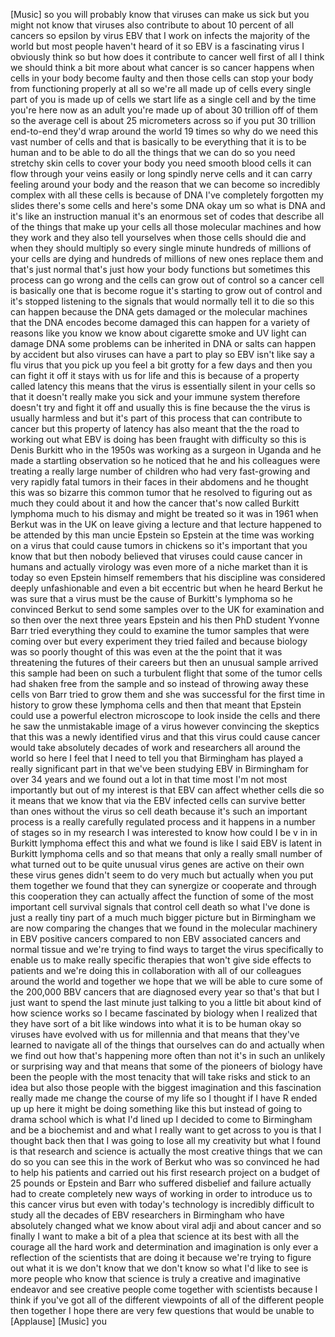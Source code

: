 
[Music]
so you will probably know that viruses
can make us sick but you might not know
that viruses also contribute to about 10
percent of all cancers so epsilon by
virus EBV that I work on infects the
majority of the world but most people
haven&#39;t heard of it so EBV is a
fascinating virus I obviously think so
but how does it contribute to cancer
well first of all I think we should
think a bit more about what cancer is so
cancer happens when cells in your body
become faulty and then those cells can
stop your body from functioning properly
at all so we&#39;re all made up of cells
every single part of you is made up of
cells we start life as a single cell and
by the time you&#39;re here now as an adult
you&#39;re made up of about 30 trillion off
of them so the average cell is about 25
micrometers across so if you put 30
trillion end-to-end they&#39;d wrap around
the world 19 times so why do we need
this vast number of cells and that is
basically to be everything that it is to
be human and to be able to do all the
things that we can do so you need
stretchy skin cells to cover your body
you need smooth blood cells it can flow
through your veins easily or long
spindly nerve cells and it can carry
feeling around your body and the reason
that we can become so incredibly complex
with all these cells is because of DNA
I&#39;ve completely forgotten my slides
there&#39;s some cells and here&#39;s some DNA
okay um so what is DNA and it&#39;s like an
instruction manual
it&#39;s an enormous set of codes that
describe all of the things that make up
your cells all those molecular machines
and how they work
and they also tell yourselves when those
cells should die and when they should
multiply so every single minute hundreds
of millions of your cells are dying and
hundreds of millions of new ones replace
them and that&#39;s just normal that&#39;s just
how your body functions but sometimes
this process can go wrong and the cells
can grow out of control so a cancer cell
is basically one that is become rogue
it&#39;s starting to grow out of control and
it&#39;s stopped listening to the signals
that would normally tell it to die so
this can happen because the DNA gets
damaged or the molecular machines that
the DNA encodes become damaged this can
happen for a variety of reasons like you
know we know about cigarette smoke and
UV light can damage DNA some problems
can be inherited in DNA or salts can
happen by accident but also viruses can
have a part to play
so EBV isn&#39;t like say a flu virus that
you pick up you feel a bit grotty for a
few days and then you can fight it off
it stays with us for life and this is
because of a property called latency
this means that the virus is essentially
silent in your cells so that it doesn&#39;t
really make you sick and your immune
system therefore doesn&#39;t try and fight
it off and usually this is fine because
the the virus is usually harmless and
but it&#39;s part of this process that can
contribute to cancer but this property
of latency has also meant that the the
road to working out what EBV is doing
has been fraught with difficulty so this
is Denis Burkitt who in the 1950s was
working as a surgeon in Uganda and he
made a startling observation so he
noticed that he and his colleagues were
treating a really large number of
children who had very fast-growing and
very rapidly fatal tumors in their faces
in their abdomens and he thought this
was so bizarre this common tumor that he
resolved to figuring out as much they
could about it and how the cancer that&#39;s
now called Burkitt lymphoma
much to his dismay and might be treated
so it was in 1961 when Berkut was in the
UK on leave giving a lecture and that
lecture happened to be attended by this
man uncie Epstein so Epstein at the time
was working on a virus that could cause
tumors in chickens so it&#39;s important
that you know that but then nobody
believed that viruses could cause cancer
in humans and actually virology was even
more of a niche market than it is today
so even Epstein himself remembers that
his discipline was considered deeply
unfashionable and even a bit eccentric
but when he heard Berkut he was sure
that a virus must be the cause of
Burkitt&#39;s lymphoma so he convinced
Berkut to send some samples over to the
UK for examination and so then over the
next three years Epstein and his then
PhD student Yvonne Barr tried everything
they could to examine the tumor samples
that were coming over but every
experiment they tried failed and because
biology was so poorly thought of this
was even at the the point that it was
threatening the futures of their careers
but then an unusual sample arrived this
sample had been on such a turbulent
flight that some of the tumor cells had
shaken free from the sample and so
instead of throwing away these cells von
Barr tried to grow them and she was
successful for the first time in history
to grow these lymphoma cells and then
that meant that Epstein could use a
powerful electron microscope to look
inside the cells and there he saw the
unmistakable image of a virus however
convincing the skeptics that this was a
newly identified virus and that this
virus could cause cancer would take
absolutely decades of work and
researchers all around the world so here
I feel that I need to tell you that
Birmingham has played a really
significant part in that we&#39;ve been
studying EBV in Birmingham for over 34
years
and we found out a lot in that time most
I&#39;m not most importantly but out of my
interest is that EBV can affect whether
cells die so it means that we know that
via the EBV infected cells can survive
better than ones without the virus so
cell death because it&#39;s such an
important process is a really carefully
regulated process and it happens in a
number of stages so in my research I was
interested to know how could I be v in
in Burkitt lymphoma effect this and what
we found is like I said EBV is latent in
Burkitt lymphoma cells and so that means
that only a really small number of what
turned out to be quite unusual virus
genes are active on their own these
virus genes didn&#39;t seem to do very much
but actually when you put them together
we found that they can synergize or
cooperate and through this cooperation
they can actually affect the function of
some of the most important cell survival
signals that control cell death so what
I&#39;ve done is just a really tiny part of
a much much bigger picture but in
Birmingham we are now comparing the
changes that we found in the molecular
machinery in EBV positive cancers
compared to non EBV associated cancers
and normal tissue and we&#39;re trying to
find ways to target the virus
specifically to enable us to make really
specific therapies that won&#39;t give side
effects to patients and we&#39;re doing this
in collaboration with all of our
colleagues around the world and together
we hope that we will be able to cure
some of the 200,000 BBV cancers that are
diagnosed every year so that&#39;s that but
I just want to spend the last minute
just talking to you a little bit about
kind of how science works so I became
fascinated by biology when I realized
that they have sort of a bit like
windows into what it is to be human okay
so
viruses have evolved with us for
millennia and that means that they&#39;ve
learned to navigate all of the things
that ourselves can do and actually when
we find out how that&#39;s happening more
often than not it&#39;s in such an unlikely
or surprising way and that means that
some of the pioneers of biology have
been the people with the most tenacity
that will take risks and stick to an
idea but also those people with the
biggest imagination and this fascination
really made me change the course of my
life so I thought if I have R ended up
up here it might be doing something like
this but instead of going to drama
school which is what I&#39;d lined up I
decided to come to Birmingham and be a
biochemist and and what I really want to
get across to you is that I thought back
then that I was going to lose all my
creativity but what I found is that
research and science is actually the
most creative things that we can do so
you can see this in the work of Berkut
who was so convinced he had to help his
patients and carried out his first
research project on a budget of 25
pounds or Epstein and Barr who suffered
disbelief and failure actually had to
create completely new ways of working in
order to introduce us to this cancer
virus but even with today&#39;s technology
is incredibly difficult to study all the
decades of EBV researchers in Birmingham
who have absolutely changed what we know
about viral adji and about cancer and so
finally I want to make a bit of a plea
that science at its best with all the
courage all the hard work and
determination and imagination is only
ever a reflection of the scientists that
are doing it because we&#39;re trying to
figure out what it is we don&#39;t know that
we don&#39;t know so what I&#39;d like to see is
more people who know that science is
truly a creative and imaginative
endeavor and see creative people come
together with scientists because I think
if you&#39;ve got all of the different
viewpoints of all of the different
people then together I hope there are
very few questions that would be unable
to
[Applause]
[Music]
you
